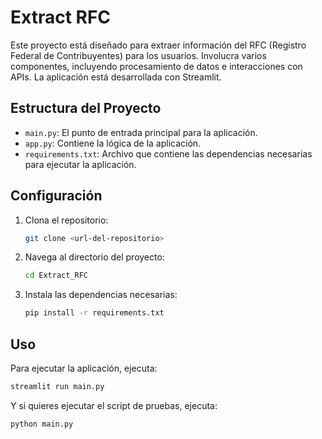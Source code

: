# Extract RFC

Este proyecto está diseñado para extraer información del RFC (Registro Federal de Contribuyentes) para los usuarios.
Involucra varios componentes, incluyendo procesamiento de datos e interacciones con APIs. La aplicación está
desarrollada con Streamlit.

## Estructura del Proyecto

- `main.py`: El punto de entrada principal para la aplicación.
- `app.py`: Contiene la lógica de la aplicación.
- `requirements.txt`: Archivo que contiene las dependencias necesarias para ejecutar la aplicación.

## Configuración

1. Clona el repositorio:
    ```sh
    git clone <url-del-repositorio>
    ```

2. Navega al directorio del proyecto:
    ```sh
    cd Extract_RFC
    ```

3. Instala las dependencias necesarias:
    ```sh
    pip install -r requirements.txt
    ```

## Uso

Para ejecutar la aplicación, ejecuta:

```sh
streamlit run main.py
```

Y si quieres ejecutar el script de pruebas, ejecuta:

```sh
python main.py
```
